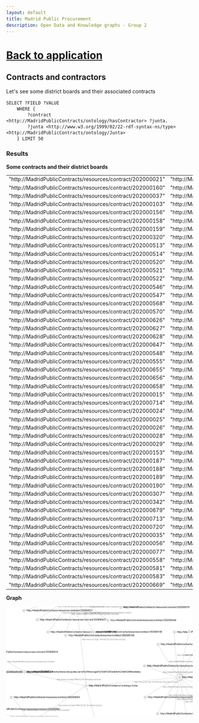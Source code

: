 ```yaml
---
layout: default
title: Madrid Public Procurement
description: Open Data and Knowledge graphs - Group 2
---
```


# [Back to application](./app_main.html) 

## Contracts and contractors

Let's see some district boards and their associated contracts

	SELECT ?FIELD ?VALUE
		WHERE {
			?contract <http://MadridPublicContracts/ontology/hasContractor> ?junta.
	      	?junta <http://www.w3.org/1999/02/22-rdf-syntax-ns/type> <http://MadridPublicContracts/ontology/Junta>
		} LIMIT 50


### Results

**Some contracts and their district boards**

|                                                             |                                                                                                          | 
|-------------------------------------------------------------|----------------------------------------------------------------------------------------------------------| 
| "http://MadridPublicContracts/resources/contract/202000021" | "http://MadridPublicContracts/resources/junta/Junta%20Municipal%20del%20Distrito%20de%20Hortaleza"       | 
| "http://MadridPublicContracts/resources/contract/202000160" | "http://MadridPublicContracts/resources/junta/Junta%20Municipal%20del%20Distrito%20de%20Hortaleza"       | 
| "http://MadridPublicContracts/resources/contract/202000037" | "http://MadridPublicContracts/resources/junta/Junta%20Municipal%20del%20Distrito%20de%20Hortaleza"       | 
| "http://MadridPublicContracts/resources/contract/202000103" | "http://MadridPublicContracts/resources/junta/Junta%20Municipal%20del%20Distrito%20de%20Hortaleza"       | 
| "http://MadridPublicContracts/resources/contract/202000156" | "http://MadridPublicContracts/resources/junta/Junta%20Municipal%20del%20Distrito%20de%20Hortaleza"       | 
| "http://MadridPublicContracts/resources/contract/202000158" | "http://MadridPublicContracts/resources/junta/Junta%20Municipal%20del%20Distrito%20de%20Hortaleza"       | 
| "http://MadridPublicContracts/resources/contract/202000159" | "http://MadridPublicContracts/resources/junta/Junta%20Municipal%20del%20Distrito%20de%20Hortaleza"       | 
| "http://MadridPublicContracts/resources/contract/202000320" | "http://MadridPublicContracts/resources/junta/Junta%20Municipal%20del%20Distrito%20de%20Hortaleza"       | 
| "http://MadridPublicContracts/resources/contract/202000513" | "http://MadridPublicContracts/resources/junta/Junta%20Municipal%20del%20Distrito%20de%20Hortaleza"       | 
| "http://MadridPublicContracts/resources/contract/202000514" | "http://MadridPublicContracts/resources/junta/Junta%20Municipal%20del%20Distrito%20de%20Hortaleza"       | 
| "http://MadridPublicContracts/resources/contract/202000520" | "http://MadridPublicContracts/resources/junta/Junta%20Municipal%20del%20Distrito%20de%20Hortaleza"       | 
| "http://MadridPublicContracts/resources/contract/202000521" | "http://MadridPublicContracts/resources/junta/Junta%20Municipal%20del%20Distrito%20de%20Hortaleza"       | 
| "http://MadridPublicContracts/resources/contract/202000522" | "http://MadridPublicContracts/resources/junta/Junta%20Municipal%20del%20Distrito%20de%20Hortaleza"       | 
| "http://MadridPublicContracts/resources/contract/202000546" | "http://MadridPublicContracts/resources/junta/Junta%20Municipal%20del%20Distrito%20de%20Hortaleza"       | 
| "http://MadridPublicContracts/resources/contract/202000547" | "http://MadridPublicContracts/resources/junta/Junta%20Municipal%20del%20Distrito%20de%20Hortaleza"       | 
| "http://MadridPublicContracts/resources/contract/202000568" | "http://MadridPublicContracts/resources/junta/Junta%20Municipal%20del%20Distrito%20de%20Hortaleza"       | 
| "http://MadridPublicContracts/resources/contract/202000570" | "http://MadridPublicContracts/resources/junta/Junta%20Municipal%20del%20Distrito%20de%20Hortaleza"       | 
| "http://MadridPublicContracts/resources/contract/202000626" | "http://MadridPublicContracts/resources/junta/Junta%20Municipal%20del%20Distrito%20de%20Hortaleza"       | 
| "http://MadridPublicContracts/resources/contract/202000627" | "http://MadridPublicContracts/resources/junta/Junta%20Municipal%20del%20Distrito%20de%20Hortaleza"       | 
| "http://MadridPublicContracts/resources/contract/202000628" | "http://MadridPublicContracts/resources/junta/Junta%20Municipal%20del%20Distrito%20de%20Hortaleza"       | 
| "http://MadridPublicContracts/resources/contract/202000647" | "http://MadridPublicContracts/resources/junta/Junta%20Municipal%20del%20Distrito%20de%20Moncloa-Aravaca" | 
| "http://MadridPublicContracts/resources/contract/202000548" | "http://MadridPublicContracts/resources/junta/Junta%20Municipal%20del%20Distrito%20de%20Moncloa-Aravaca" | 
| "http://MadridPublicContracts/resources/contract/202000555" | "http://MadridPublicContracts/resources/junta/Junta%20Municipal%20del%20Distrito%20de%20Moncloa-Aravaca" | 
| "http://MadridPublicContracts/resources/contract/202000655" | "http://MadridPublicContracts/resources/junta/Junta%20Municipal%20del%20Distrito%20de%20Moncloa-Aravaca" | 
| "http://MadridPublicContracts/resources/contract/202000656" | "http://MadridPublicContracts/resources/junta/Junta%20Municipal%20del%20Distrito%20de%20Moncloa-Aravaca" | 
| "http://MadridPublicContracts/resources/contract/202000658" | "http://MadridPublicContracts/resources/junta/Junta%20Municipal%20del%20Distrito%20de%20Moncloa-Aravaca" | 
| "http://MadridPublicContracts/resources/contract/202000015" | "http://MadridPublicContracts/resources/junta/Junta%20Municipal%20del%20Distrito%20de%20Moratalaz"       | 
| "http://MadridPublicContracts/resources/contract/202000714" | "http://MadridPublicContracts/resources/junta/Junta%20Municipal%20del%20Distrito%20de%20Moratalaz"       | 
| "http://MadridPublicContracts/resources/contract/202000024" | "http://MadridPublicContracts/resources/junta/Junta%20Municipal%20del%20Distrito%20de%20Chamart%C3%ADn"  | 
| "http://MadridPublicContracts/resources/contract/202000025" | "http://MadridPublicContracts/resources/junta/Junta%20Municipal%20del%20Distrito%20de%20Chamart%C3%ADn"  | 
| "http://MadridPublicContracts/resources/contract/202000026" | "http://MadridPublicContracts/resources/junta/Junta%20Municipal%20del%20Distrito%20de%20Chamart%C3%ADn"  | 
| "http://MadridPublicContracts/resources/contract/202000028" | "http://MadridPublicContracts/resources/junta/Junta%20Municipal%20del%20Distrito%20de%20Chamart%C3%ADn"  | 
| "http://MadridPublicContracts/resources/contract/202000029" | "http://MadridPublicContracts/resources/junta/Junta%20Municipal%20del%20Distrito%20de%20Chamart%C3%ADn"  | 
| "http://MadridPublicContracts/resources/contract/202000153" | "http://MadridPublicContracts/resources/junta/Junta%20Municipal%20del%20Distrito%20de%20Chamart%C3%ADn"  | 
| "http://MadridPublicContracts/resources/contract/202000187" | "http://MadridPublicContracts/resources/junta/Junta%20Municipal%20del%20Distrito%20de%20Chamart%C3%ADn"  | 
| "http://MadridPublicContracts/resources/contract/202000188" | "http://MadridPublicContracts/resources/junta/Junta%20Municipal%20del%20Distrito%20de%20Chamart%C3%ADn"  | 
| "http://MadridPublicContracts/resources/contract/202000189" | "http://MadridPublicContracts/resources/junta/Junta%20Municipal%20del%20Distrito%20de%20Chamart%C3%ADn"  | 
| "http://MadridPublicContracts/resources/contract/202000190" | "http://MadridPublicContracts/resources/junta/Junta%20Municipal%20del%20Distrito%20de%20Chamart%C3%ADn"  | 
| "http://MadridPublicContracts/resources/contract/202000307" | "http://MadridPublicContracts/resources/junta/Junta%20Municipal%20del%20Distrito%20de%20Chamart%C3%ADn"  | 
| "http://MadridPublicContracts/resources/contract/202000342" | "http://MadridPublicContracts/resources/junta/Junta%20Municipal%20del%20Distrito%20de%20Chamart%C3%ADn"  | 
| "http://MadridPublicContracts/resources/contract/202000679" | "http://MadridPublicContracts/resources/junta/Junta%20Municipal%20del%20Distrito%20de%20Chamart%C3%ADn"  | 
| "http://MadridPublicContracts/resources/contract/202000713" | "http://MadridPublicContracts/resources/junta/Junta%20Municipal%20del%20Distrito%20de%20Chamart%C3%ADn"  | 
| "http://MadridPublicContracts/resources/contract/202000720" | "http://MadridPublicContracts/resources/junta/Junta%20Municipal%20del%20Distrito%20de%20Chamart%C3%ADn"  | 
| "http://MadridPublicContracts/resources/contract/202000035" | "http://MadridPublicContracts/resources/junta/Junta%20Municipal%20del%20Distrito%20de%20Villaverde"      | 
| "http://MadridPublicContracts/resources/contract/202000056" | "http://MadridPublicContracts/resources/junta/Junta%20Municipal%20del%20Distrito%20de%20Villaverde"      | 
| "http://MadridPublicContracts/resources/contract/202000077" | "http://MadridPublicContracts/resources/junta/Junta%20Municipal%20del%20Distrito%20de%20Villaverde"      | 
| "http://MadridPublicContracts/resources/contract/202000558" | "http://MadridPublicContracts/resources/junta/Junta%20Municipal%20del%20Distrito%20de%20Villaverde"      | 
| "http://MadridPublicContracts/resources/contract/202000581" | "http://MadridPublicContracts/resources/junta/Junta%20Municipal%20del%20Distrito%20de%20Villaverde"      | 
| "http://MadridPublicContracts/resources/contract/202000583" | "http://MadridPublicContracts/resources/junta/Junta%20Municipal%20del%20Distrito%20de%20Villaverde"      | 
| "http://MadridPublicContracts/resources/contract/202000669" | "http://MadridPublicContracts/resources/junta/Junta%20Municipal%20del%20Distrito%20de%20Villaverde"      | 



**Graph**

![Contract](./assets/contracts_and_contractors.svg)





 